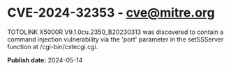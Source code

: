 # CVE-2024-32353 - cve@mitre.org

TOTOLINK X5000R V9.1.0cu.2350_B20230313 was discovered to contain a command injection vulnerability via the 'port' parameter in the setSSServer function at /cgi-bin/cstecgi.cgi.

**Publish date:** 2024-05-14
